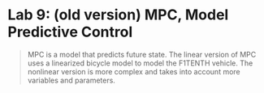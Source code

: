
# Lab 9: (old version) MPC, Model Predictive Control

> MPC is a model that predicts future state. The linear version of MPC uses a linearized bicycle model to model the F1TENTH vehicle. The nonlinear version is more complex and takes into account more variables and parameters.
